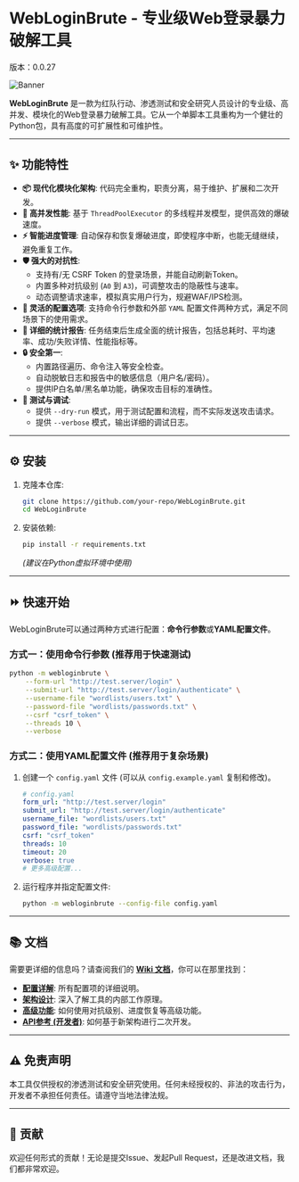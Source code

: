 # WebLoginBrute - 专业级Web登录暴力破解工具

版本：0.0.27

![Banner](https://your-banner-image-url.com/banner.png) <!-- 建议添加一个横幅图片 -->

**WebLoginBrute** 是一款为红队行动、渗透测试和安全研究人员设计的专业级、高并发、模块化的Web登录暴力破解工具。它从一个单脚本工具重构为一个健壮的Python包，具有高度的可扩展性和可维护性。

---

## :sparkles: 功能特性

- **:package: 现代化模块化架构**: 代码完全重构，职责分离，易于维护、扩展和二次开发。
- **:rocket: 高并发性能**: 基于 `ThreadPoolExecutor` 的多线程并发模型，提供高效的爆破速度。
- **:zap: 智能进度管理**: 自动保存和恢复爆破进度，即使程序中断，也能无缝继续，避免重复工作。
- **:shield: 强大的对抗性**:
  - 支持有/无 CSRF Token 的登录场景，并能自动刷新Token。
  - 内置多种对抗级别 (`A0` 到 `A3`)，可调整攻击的隐蔽性与速率。
  - 动态调整请求速率，模拟真实用户行为，规避WAF/IPS检测。
- **:wrench: 灵活的配置选项**: 支持命令行参数和外部 `YAML` 配置文件两种方式，满足不同场景下的使用需求。
- **:scroll: 详细的统计报告**: 任务结束后生成全面的统计报告，包括总耗时、平均速率、成功/失败详情、性能指标等。
- **:lock: 安全第一**:
  - 内置路径遍历、命令注入等安全检查。
  - 自动脱敏日志和报告中的敏感信息（用户名/密码）。
  - 提供IP白名单/黑名单功能，确保攻击目标的准确性。
- **:microscope: 测试与调试**:
  - 提供 `--dry-run` 模式，用于测试配置和流程，而不实际发送攻击请求。
  - 提供 `--verbose` 模式，输出详细的调试日志。

---

## :gear: 安装

1.  克隆本仓库:
    ```bash
    git clone https://github.com/your-repo/WebLoginBrute.git
    cd WebLoginBrute
    ```

2.  安装依赖:
    ```bash
    pip install -r requirements.txt
    ```
    *(建议在Python虚拟环境中使用)*

---

## :fast_forward: 快速开始

WebLoginBrute可以通过两种方式进行配置：**命令行参数**或**YAML配置文件**。

### 方式一：使用命令行参数 (推荐用于快速测试)

```bash
python -m webloginbrute \
    --form-url "http://test.server/login" \
    --submit-url "http://test.server/login/authenticate" \
    --username-file "wordlists/users.txt" \
    --password-file "wordlists/passwords.txt" \
    --csrf "csrf_token" \
    --threads 10 \
    --verbose
```

### 方式二：使用YAML配置文件 (推荐用于复杂场景)

1.  创建一个 `config.yaml` 文件 (可以从 `config.example.yaml` 复制和修改)。

    ```yaml
    # config.yaml
    form_url: "http://test.server/login"
    submit_url: "http://test.server/login/authenticate"
    username_file: "wordlists/users.txt"
    password_file: "wordlists/passwords.txt"
    csrf: "csrf_token"
    threads: 10
    timeout: 20
    verbose: true
    # 更多高级配置...
    ```

2.  运行程序并指定配置文件:
    ```bash
    python -m webloginbrute --config-file config.yaml
    ```

---

## :books: 文档

需要更详细的信息吗？请查阅我们的 **[Wiki 文档](docs/wiki/Home.md)**，你可以在那里找到：

-   [**配置详解**](docs/wiki/Configuration.md): 所有配置项的详细说明。
-   [**架构设计**](docs/wiki/Architecture.md): 深入了解工具的内部工作原理。
-   [**高级功能**](docs/wiki/Advanced-Features.md): 如何使用对抗级别、进度恢复等高级功能。
-   [**API参考 (开发者)**](docs/wiki/API-Reference.md): 如何基于新架构进行二次开发。

---

## :warning: 免责声明

本工具仅供授权的渗透测试和安全研究使用。任何未经授权的、非法的攻击行为，开发者不承担任何责任。请遵守当地法律法规。

---

## :handshake: 贡献

欢迎任何形式的贡献！无论是提交Issue、发起Pull Request，还是改进文档，我们都非常欢迎。
